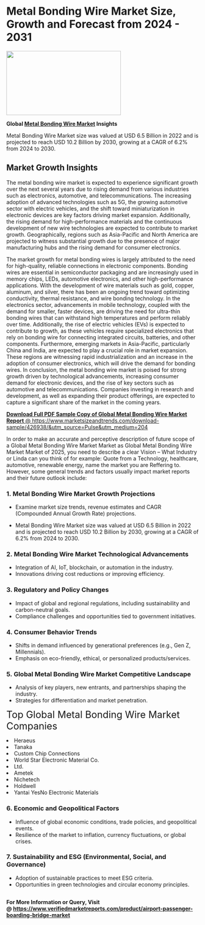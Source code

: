 <H1>Metal Bonding Wire Market Size, Growth and Forecast from 2024 - 2031</H1><img class="aligncenter size-medium wp-image-584254" src="https://thirdeyenews.in/wp-content/uploads/2024/09/Global-Market-Research-300x168.jpeg" alt="" width="300" height="168" /><p><strong>Global&nbsp;<a href="https://www.marketsizeandtrends.com/download-sample/426938/&amp;utm_source=Pulse&amp;utm_medium=204">Metal Bonding Wire Market</a> Insights</strong></p><p>Metal Bonding Wire Market size was valued at USD 6.5 Billion in 2022 and is projected to reach USD 10.2 Billion by 2030, growing at a CAGR of 6.2% from 2024 to 2030.</p><p><h2>Market Growth Insights</h2> <p>The metal bonding wire market is expected to experience significant growth over the next several years due to rising demand from various industries such as electronics, automotive, and telecommunications. The increasing adoption of advanced technologies such as 5G, the growing automotive sector with electric vehicles, and the shift toward miniaturization in electronic devices are key factors driving market expansion. Additionally, the rising demand for high-performance materials and the continuous development of new wire technologies are expected to contribute to market growth. Geographically, regions such as Asia-Pacific and North America are projected to witness substantial growth due to the presence of major manufacturing hubs and the rising demand for consumer electronics.</p> <p><a href="#"></a></p> <p>The market growth for metal bonding wires is largely attributed to the need for high-quality, reliable connections in electronic components. Bonding wires are essential in semiconductor packaging and are increasingly used in memory chips, LEDs, automotive electronics, and other high-performance applications. With the development of wire materials such as gold, copper, aluminum, and silver, there has been an ongoing trend toward optimizing conductivity, thermal resistance, and wire bonding technology. In the electronics sector, advancements in mobile technology, coupled with the demand for smaller, faster devices, are driving the need for ultra-thin bonding wires that can withstand high temperatures and perform reliably over time. Additionally, the rise of electric vehicles (EVs) is expected to contribute to growth, as these vehicles require specialized electronics that rely on bonding wire for connecting integrated circuits, batteries, and other components. Furthermore, emerging markets in Asia-Pacific, particularly China and India, are expected to play a crucial role in market expansion. These regions are witnessing rapid industrialization and an increase in the adoption of consumer electronics, which will drive the demand for bonding wires. In conclusion, the metal bonding wire market is poised for strong growth driven by technological advancements, increasing consumer demand for electronic devices, and the rise of key sectors such as automotive and telecommunications. Companies investing in research and development, as well as expanding their product offerings, are expected to capture a significant share of the market in the coming years.</p> <p><a href="#"></p><p><span class=""><strong>Download Full PDF Sample Copy of Global Metal Bonding Wire Market Report</strong> @ <a href="https://www.marketsizeandtrends.com/download-sample/426938/&amp;utm_source=Pulse&amp;utm_medium=204" target="_blank">https://www.marketsizeandtrends.com/download-sample/426938/&amp;utm_source=Pulse&amp;utm_medium=204</a></span></p><p>In order to make an accurate and perceptive description of future scope of a Global&nbsp;Metal Bonding Wire Market Market as Global&nbsp;Metal Bonding Wire Market Market of 2025, you need to describe a clear Vision &ndash; What Industry or Linda can you think of for example: Quote from a Technology, healthcare, automotive, renewable energy, name the market you are Reffering to. However, some general trends and factors usually impact market reports and their future outlook include:</p><h3>1.&nbsp;<strong>Metal Bonding Wire Market Growth Projections</strong></h3><ul><li>Examine market size trends, revenue estimates and CAGR (Compounded Annual Growth Rate) projections.</li><li><p>Metal Bonding Wire Market size was valued at USD 6.5 Billion in 2022 and is projected to reach USD 10.2 Billion by 2030, growing at a CAGR of 6.2% from 2024 to 2030.</p></li></ul><h3>2.&nbsp;<strong>Metal Bonding Wire Market Technological Advancements</strong></h3><ul><li>Integration of AI, IoT, blockchain, or automation in the industry.</li><li>Innovations driving cost reductions or improving efficiency.</li></ul><h3>3.&nbsp;<strong>Regulatory and Policy Changes</strong></h3><ul><li>Impact of global and regional regulations, including sustainability and carbon-neutral goals.</li><li>Compliance challenges and opportunities tied to government initiatives.</li></ul><h3>4.&nbsp;<strong>Consumer Behavior Trends</strong></h3><ul><li>Shifts in demand influenced by generational preferences (e.g., Gen Z, Millennials).</li><li>Emphasis on eco-friendly, ethical, or personalized products/services.</li></ul><h3>5.&nbsp;<strong>Global Metal Bonding Wire Market Competitive Landscape</strong></h3><ul><li>Analysis of key players, new entrants, and partnerships shaping the industry.</li><li>Strategies for differentiation and market penetration.</li></ul><p data-pm-slice="1 1 []"><span style="color: inherit; font-family: inherit; font-size: 25px;">Top Global Metal Bonding Wire Market Companies</span></p><div class="" data-test-id=""><p><li>Heraeus</li><li> Tanaka</li><li> Custom Chip Connections</li><li> World Star Electronic Material Co.</li><li>Ltd.</li><li> Ametek</li><li> Nichetech</li><li> Holdwell</li><li> Yantai YesNo Electronic Materials</li></p></div><h3>6.&nbsp;<strong>Economic and Geopolitical Factors</strong></h3><ul><li>Influence of global economic conditions, trade policies, and geopolitical events.</li><li>Resilience of the market to inflation, currency fluctuations, or global crises.</li></ul><h3>7.&nbsp;<strong>Sustainability and ESG (Environmental, Social, and Governance)</strong></h3><ul><li>Adoption of sustainable practices to meet ESG criteria.</li><li>Opportunities in green technologies and circular economy principles.</li></ul><h2><strong style="font-size: 14px;">For More Information or Query, Visit @&nbsp;</strong><a style="background-color: #ffffff; font-size: 14px;" href="https://www.marketsizeandtrends.com/report/metal-bonding-wire-market/" target="_blank">https://www.verifiedmarketreports.com/product/airport-passenger-boarding-bridge-market</a></h2>
